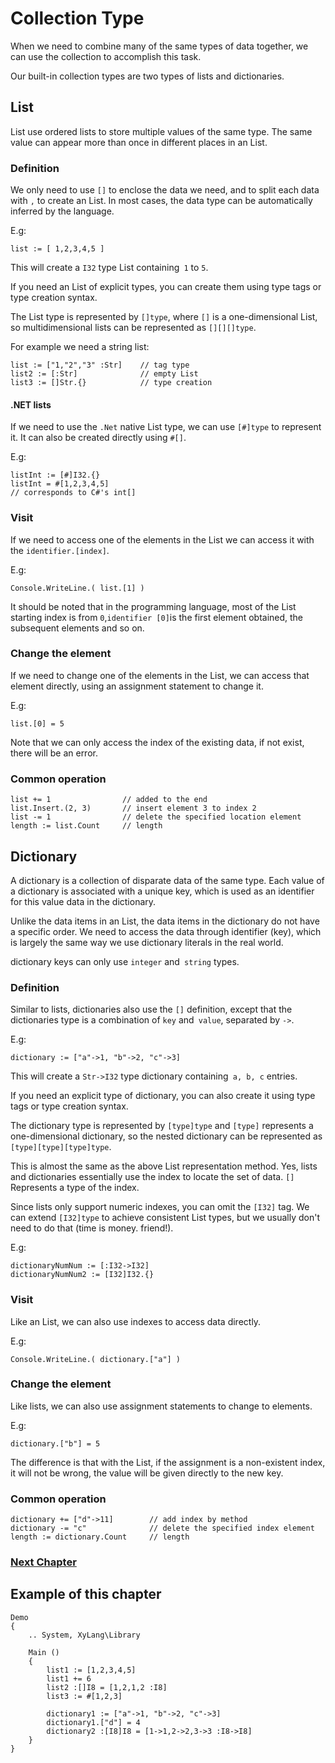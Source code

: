 # Collection Type
When we need to combine many of the same types of data together, we can use the collection to accomplish this task.

Our built-in collection types are two types of lists and dictionaries.
## List
List use ordered lists to store multiple values ​​of the same type. The same value can appear more than once in different places in an List.
    
### Definition
We only need to use `[]` to enclose the data we need, and to split each data with `,` to create an List. In most cases, the data type can be automatically inferred by the language.

E.g:
```
list := [ 1,2,3,4,5 ]
```
This will create a `I32` type List containing` 1` to `5`.

If you need an List of explicit types, you can create them using type tags or type creation syntax.

The List type is represented by `[]type`, where `[]` is a one-dimensional List, so multidimensional lists can be represented as `[][][]type`.

For example we need a string list:
```
list := ["1,"2","3" :Str]    // tag type
list2 := [:Str]              // empty List
list3 := []Str.{}            // type creation
```
#### .NET lists
If we need to use the `.Net` native List type, we can use `[#]type` to represent it.
It can also be created directly using `#[]`.

E.g:
```
listInt := [#]I32.{}
listInt = #[1,2,3,4,5]
// corresponds to C#'s int[]
```
### Visit
If we need to access one of the elements in the List we can access it with the `identifier.[index]`.

E.g:
```
Console.WriteLine.( list.[1] )
```
It should be noted that in the programming language, most of the List starting index is from `0`,` identifier [0] `is the first element obtained, the subsequent elements and so on.
### Change the element
If we need to change one of the elements in the List, we can access that element directly, using an assignment statement to change it.

E.g:
```
list.[0] = 5
```
Note that we can only access the index of the existing data, if not exist, there will be an error.
### Common operation
```
list += 1                // added to the end
list.Insert.(2, 3)       // insert element 3 to index 2
list -= 1                // delete the specified location element
length := list.Count     // length
```
## Dictionary
A dictionary is a collection of disparate data of the same type. Each value of a dictionary is associated with a unique key, which is used as an identifier for this value data in the dictionary.

Unlike the data items in an List, the data items in the dictionary do not have a specific order. We need to access the data through identifier (key), which is largely the same way we use dictionary literals in the real world.

dictionary keys can only use `integer` and` string` types.
### Definition
Similar to lists, dictionaries also use the `[]` definition, except that the dictionaries type is a combination of `key` and` value`, separated by `->`.

E.g:
```
dictionary := ["a"->1, "b"->2, "c"->3]
```
This will create a `Str->I32` type dictionary containing` a, b, c` entries.

If you need an explicit type of dictionary, you can also create it using type tags or type creation syntax.

The dictionary type is represented by `[type]type` and `[type]` represents a one-dimensional dictionary, so the nested dictionary can be represented as `[type][type][type]type`.

This is almost the same as the above List representation method. Yes, lists and dictionaries essentially use the index to locate the set of data. `[]` Represents a type of the index.

Since lists only support numeric indexes, you can omit the `[I32]` tag. We can extend `[I32]type` to achieve consistent List types, but we usually don't need to do that (time is money. friend!).

E.g:
```
dictionaryNumNum := [:I32->I32]
dictionaryNumNum2 := [I32]I32.{}
```
### Visit
Like an List, we can also use indexes to access data directly.

E.g:
```
Console.WriteLine.( dictionary.["a"] )
```
### Change the element
Like lists, we can also use assignment statements to change to elements.

E.g:
```
dictionary.["b"] = 5
```
The difference is that with the List, if the assignment is a non-existent index, it will not be wrong, the value will be given directly to the new key.
### Common operation
```
dictionary += ["d"->11]        // add index by method
dictionary -= "c"              // delete the specified index element
length := dictionary.Count     // length
```
### [Next Chapter](judgment.md)

## Example of this chapter
```
Demo
{
    .. System, XyLang\Library

    Main ()
    {
        list1 := [1,2,3,4,5]
        list1 += 6
        list2 :[]I8 = [1,2,1,2 :I8]
        list3 := #[1,2,3]

        dictionary1 := ["a"->1, "b"->2, "c"->3]
        dictionary1.["d"] = 4
        dictionary2 :[I8]I8 = [1->1,2->2,3->3 :I8->I8]
    }
}
```